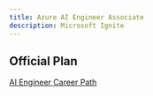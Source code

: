 ```yaml
---
title: Azure AI Engineer Associate
description: Microsoft Ignite
---
```


## Official Plan

[AI Engineer Career Path](https://learn.microsoft.com/en-us/plans/odgoumq07e4x83)